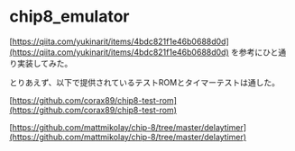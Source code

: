 # chip8_emulator

[https://qiita.com/yukinarit/items/4bdc821f1e46b0688d0d](https://qiita.com/yukinarit/items/4bdc821f1e46b0688d0d)
を参考にひと通り実装してみた。

とりあえず、以下で提供されているテストROMとタイマーテストは通した。

[https://github.com/corax89/chip8-test-rom](https://github.com/corax89/chip8-test-rom)

[https://github.com/mattmikolay/chip-8/tree/master/delaytimer](https://github.com/mattmikolay/chip-8/tree/master/delaytimer)



